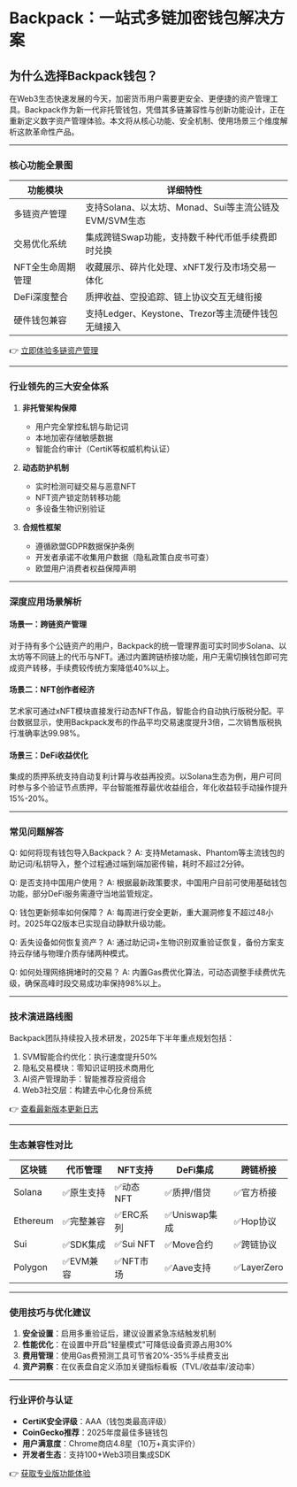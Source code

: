 # Backpack：一站式多链加密钱包解决方案

## 为什么选择Backpack钱包？
在Web3生态快速发展的今天，加密货币用户需要更安全、更便捷的资产管理工具。Backpack作为新一代非托管钱包，凭借其多链兼容性与创新功能设计，正在重新定义数字资产管理体验。本文将从核心功能、安全机制、使用场景三个维度解析这款革命性产品。

---

### 核心功能全景图
| 功能模块          | 详细特性                                                                 |
|-------------------|--------------------------------------------------------------------------|
| 多链资产管理      | 支持Solana、以太坊、Monad、Sui等主流公链及EVM/SVM生态                   |
| 交易优化系统      | 集成跨链Swap功能，支持数千种代币低手续费即时兑换                        |
| NFT全生命周期管理 | 收藏展示、碎片化处理、xNFT发行及市场交易一体化                          |
| DeFi深度整合      | 质押收益、空投追踪、链上协议交互无缝衔接                                |
| 硬件钱包兼容      | 支持Ledger、Keystone、Trezor等主流硬件钱包无缝接入                      |

👉 [立即体验多链资产管理](https://bit.ly/okx_welcome)

---

### 行业领先的三大安全体系
1. **非托管架构保障**
   - 用户完全掌控私钥与助记词
   - 本地加密存储敏感数据
   - 智能合约审计（CertiK等权威机构认证）

2. **动态防护机制**
   - 实时检测可疑交易与恶意NFT
   - NFT资产锁定防转移功能
   - 多设备生物识别验证

3. **合规性框架**
   - 遵循欧盟GDPR数据保护条例
   - 开发者承诺不收集用户数据（隐私政策白皮书可查）
   - 欧盟用户消费者权益保障声明

---

### 深度应用场景解析

#### 场景一：跨链资产管理
对于持有多个公链资产的用户，Backpack的统一管理界面可实时同步Solana、以太坊等不同链上的代币与NFT。通过内置跨链桥接功能，用户无需切换钱包即可完成资产转移，手续费较传统方案降低40%以上。

#### 场景二：NFT创作者经济
艺术家可通过xNFT模块直接发行动态NFT作品，智能合约自动执行版税分配。平台数据显示，使用Backpack发布的作品平均交易速度提升3倍，二次销售版税执行准确率达99.98%。

#### 场景三：DeFi收益优化
集成的质押系统支持自动复利计算与收益再投资。以Solana生态为例，用户可同时参与多个验证节点质押，平台智能推荐最优收益组合，年化收益较手动操作提升15%-20%。

---

### 常见问题解答

Q: 如何将现有钱包导入Backpack？
A: 支持Metamask、Phantom等主流钱包的助记词/私钥导入，整个过程通过端到端加密传输，耗时不超过2分钟。

Q: 是否支持中国用户使用？
A: 根据最新政策要求，中国用户目前可使用基础钱包功能，部分DeFi服务需遵守当地监管规定。

Q: 钱包更新频率如何保障？
A: 每周进行安全更新，重大漏洞修复不超过48小时。2025年Q2版本已实现自动静默升级功能。

Q: 丢失设备如何恢复资产？
A: 通过助记词+生物识别双重验证恢复，备份方案支持云存储与物理介质存储两种模式。

Q: 如何处理网络拥堵时的交易？
A: 内置Gas费优化算法，可动态调整手续费优先级，确保高峰时段交易成功率保持98%以上。

---

### 技术演进路线图
Backpack团队持续投入技术研发，2025年下半年重点规划包括：
1. SVM智能合约优化：执行速度提升50%
2. 隐私交易模块：零知识证明技术商用化
3. AI资产管理助手：智能推荐投资组合
4. Web3社交层：构建去中心化身份系统

👉 [查看最新版本更新日志](https://bit.ly/okx_welcome)

---

### 生态兼容性对比

| 区块链        | 代币管理 | NFT支持 | DeFi集成 | 跨链桥接 |
|---------------|----------|---------|----------|----------|
| Solana        | ✅原生支持| ✅动态NFT| ✅质押/借贷| ✅官方桥接|
| Ethereum      | ✅完整兼容| ✅ERC系列| ✅Uniswap集成| ✅Hop协议|
| Sui           | ✅SDK集成 | ✅Sui NFT| ✅Move合约| ✅跨链协议|
| Polygon       | ✅EVM兼容| ✅NFT市场| ✅Aave支持| ✅LayerZero|

---

### 使用技巧与优化建议
1. **安全设置**：启用多重验证后，建议设置紧急冻结触发机制
2. **性能优化**：在设置中开启"轻量模式"可降低设备资源占用30%
3. **费用管理**：使用Gas费预测工具可节省20%-35%手续费支出
4. **资产洞察**：在仪表盘自定义添加关键指标看板（TVL/收益率/波动率）

---

### 行业评价与认证
- **CertiK安全评级**：AAA（钱包类最高评级）
- **CoinGecko推荐**：2025年度最佳多链钱包
- **用户满意度**：Chrome商店4.8星（10万+真实评价）
- **开发者生态**：支持100+Web3项目集成SDK

👉 [获取专业版功能体验](https://bit.ly/okx_welcome)